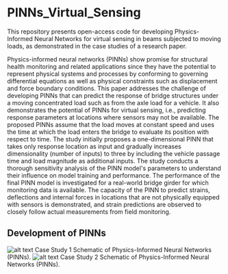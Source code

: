 # PINNs_Virtual_Sensing
This repository presents open-access code for developing Physics-Informed Neural Networks for virtual sensing in beams subjected to moving loads, as demonstrated in the case studies of a research paper.

Physics-informed neural networks (PINNs) show promise for structural health monitoring and related applications since they have the potential to represent physical systems and processes by conforming to governing differential equations as well as physical constraints such as displacement and force boundary conditions. This paper addresses the challenge of developing PINNs that can predict the response of bridge structures under a moving concentrated load such as from the axle load for a vehicle. It also demonstrates the potential of PINNs for virtual sensing, i.e., predicting response parameters at locations where sensors may not be available. The proposed PINNs assume that the load moves at constant speed and uses the time at which the load enters the bridge to evaluate its position with respect to time. The study initially proposes a one-dimensional PINN that takes only response location as input and gradually increases dimensionality (number of inputs) to three by including the vehicle passage time and load magnitude as additional inputs. The study conducts a thorough sensitivity analysis of the PINN model's parameters to understand their influence on model training and performance. The performance of the final PINN model is investigated for a real-world bridge girder for which monitoring data is available. The capacity of the PINN to predict strains, deflections and internal forces in locations that are not physically equipped with sensors is demonstrated, and strain predictions are observed to closely follow actual measurements from field monitoring.

## Development of PINNs
![alt text](https://github.com/AnmarAl-Adly/PINNs_Virtual_Sensing/blob/main/Figures/Fig.1.jpg)
Case Study 1 Schematic of Physics-Informed Neural Networks (PINNs).
![alt text](https://github.com/AnmarAl-Adly/PINNs_Virtual_Sensing/blob/main/Figures/Fig.2.jpg)
Case Study 2 Schematic of Physics-Informed Neural Networks (PINNs).
